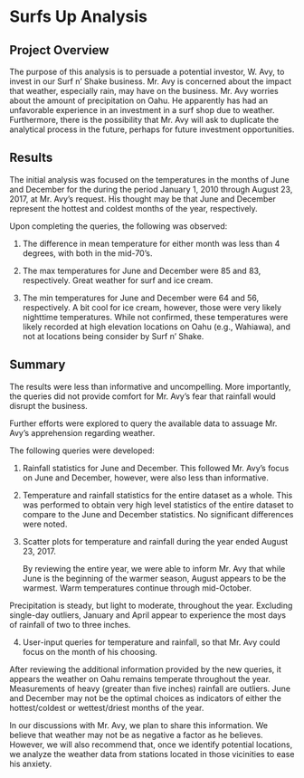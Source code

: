 # Surfs Up Analysis

## Project Overview

The purpose of this analysis is to persuade a potential investor, W. Avy, to invest in our Surf n’ Shake business.  Mr. Avy is concerned about the impact that weather, especially rain, may have on the business. Mr. Avy worries about the amount of precipitation on Oahu.  He apparently has had an unfavorable experience in an investment in a surf shop due to weather.  Furthermore, there is the possibility that Mr. Avy will ask to duplicate the analytical process in the future, perhaps for future investment opportunities.  

## Results

The initial analysis was focused on the temperatures in the months of June and December for the during the period January 1, 2010 through August 23, 2017, at Mr. Avy’s request.  His thought may be that June and December represent the hottest and coldest months of the year, respectively.

Upon completing the queries, the following was observed:

1.	The difference in mean temperature for either month was less than 4 degrees, with both in the mid-70’s.  

2.	The max temperatures for June and December were 85 and 83, respectively.  Great weather for surf and ice cream.

3.	The min temperatures for June and December were 64 and 56, respectively.  A bit cool for ice cream, however, those were very likely nighttime temperatures. While not confirmed, these temperatures were likely recorded at high elevation locations on Oahu (e.g., Wahiawa), and not at locations being consider by Surf n’ Shake. 

## Summary
The results were less than informative and uncompelling.  More importantly, the queries did not provide comfort for Mr. Avy’s fear that rainfall would disrupt the business.  

Further efforts were explored to query the available data to assuage Mr. Avy’s apprehension regarding weather.

The following queries were developed:
1.	Rainfall statistics for June and December.  This followed Mr. Avy’s focus on June and December, however, were also less than informative. 

2.	Temperature and rainfall statistics for the entire dataset as a whole. This was performed to obtain very high level statistics of the entire dataset to compare to the June and December statistics. No significant differences were noted. 

3.	Scatter plots for temperature and rainfall during the year ended August 23, 2017.  

    By reviewing the entire year, we were able to inform Mr. Avy that while June is the beginning of the warmer season, August appears to be the warmest.  Warm temperatures    continue through mid-October. 

  Precipitation is steady, but light to moderate, throughout the year.  Excluding single-day outliers, January and April appear to experience the most days of rainfall of two to three inches.

4.	User-input queries for temperature and rainfall, so that Mr. Avy could focus on the month of his choosing. 


After reviewing the additional information provided by the new queries, it appears the weather on Oahu remains temperate throughout the year.  Measurements of heavy (greater than five inches) rainfall are outliers.  June and December may not be the optimal choices as indicators of either the hottest/coldest or wettest/driest months of the year.  

In our discussions with Mr. Avy, we plan to share this information.  We believe that weather may not be as negative a factor as he believes.  However, we will also recommend that, once we identify potential locations, we analyze the weather data from stations located in those vicinities to ease his anxiety.  
